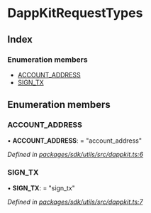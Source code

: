 # DappKitRequestTypes

## Index

### Enumeration members

* [ACCOUNT\_ADDRESS](_packages_sdk_utils_src_dappkit_.dappkitrequesttypes.md#account_address)
* [SIGN\_TX](_packages_sdk_utils_src_dappkit_.dappkitrequesttypes.md#sign_tx)

## Enumeration members

### ACCOUNT\_ADDRESS

• **ACCOUNT\_ADDRESS**: = "account\_address"

_Defined in_ [_packages/sdk/utils/src/dappkit.ts:6_](https://github.com/celo-org/celo-monorepo/blob/master/packages/sdk/utils/src/dappkit.ts#L6)

### SIGN\_TX

• **SIGN\_TX**: = "sign\_tx"

_Defined in_ [_packages/sdk/utils/src/dappkit.ts:7_](https://github.com/celo-org/celo-monorepo/blob/master/packages/sdk/utils/src/dappkit.ts#L7)

